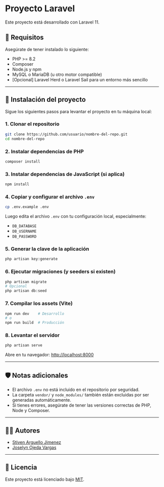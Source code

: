 # Proyecto Laravel

Este proyecto está desarrollado con Laravel 11.

## 🚀 Requisitos

Asegúrate de tener instalado lo siguiente:

* PHP >= 8.2
* Composer
* Node.js y npm
* MySQL o MariaDB (u otro motor compatible)
* \[Opcional] Laravel Herd o Laravel Sail para un entorno más sencillo

---

## 📆 Instalación del proyecto

Sigue los siguientes pasos para levantar el proyecto en tu máquina local:

### 1. Clonar el repositorio

```bash
git clone https://github.com/usuario/nombre-del-repo.git
cd nombre-del-repo
```

### 2. Instalar dependencias de PHP

```bash
composer install
```

### 3. Instalar dependencias de JavaScript (si aplica)

```bash
npm install
```

### 4. Copiar y configurar el archivo `.env`

```bash
cp .env.example .env
```

Luego edita el archivo `.env` con tu configuración local, especialmente:

* `DB_DATABASE`
* `DB_USERNAME`
* `DB_PASSWORD`

### 5. Generar la clave de la aplicación

```bash
php artisan key:generate
```

### 6. Ejecutar migraciones (y seeders si existen)

```bash
php artisan migrate
# Opcional
php artisan db:seed
```

### 7. Compilar los assets (Vite)

```bash
npm run dev    # Desarrollo
# o
npm run build  # Producción
```

### 8. Levantar el servidor

```bash
php artisan serve
```

Abre en tu navegador: [http://localhost:8000](http://localhost:8000)

---

## 🛡️ Notas adicionales

* El archivo `.env` no está incluido en el repositorio por seguridad.
* La carpeta `vendor/` y `node_modules/` también están excluidas por ser generadas automáticamente.
* Si tienes errores, asegúrate de tener las versiones correctas de PHP, Node y Composer.

---

## 🧑‍💻 Autores

* [Stiven Arguello Jimenez]()
* [Joselyn Ojeda Vargas]()

---

## 📝 Licencia

Este proyecto está licenciado bajo [MIT](LICENSE).


